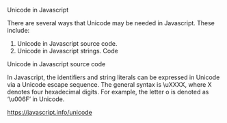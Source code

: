 Unicode in Javascript

There are several ways that Unicode may be needed in Javascript. These include:

  1) Unicode in Javascript source code.
  2) Unicode in Javascript strings.
Code

Unicode in Javascript source code

In Javascript, the identifiers and string literals can be expressed in Unicode via a Unicode escape sequence. The general syntax is \uXXXX, where X denotes four hexadecimal digits. For example, the letter o is denoted as ‘\u006F’ in Unicode. 

https://javascript.info/unicode
